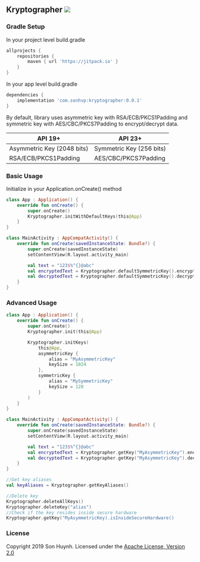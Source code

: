 ## Kryptographer [![](https://jitpack.io/v/com.sonhvp/kryptographer.svg)](https://jitpack.io/#com.sonhvp/kryptographer)
### Gradle Setup
In your project level build.gradle
```gradle
allprojects {
    repositories {
        maven { url 'https://jitpack.io' }
    }
}
```
In your app level build.gradle
```gradle
dependencies {
    implementation 'com.sonhvp:kryptographer:0.0.1'
}
```
By default, library uses asymmetric key with RSA/ECB/PKCS1Padding and symmetric key with AES/CBC/PKCS7Padding to encrypt/decrypt data.

| API 19+ | API 23+ |
| --- | --- |
| Asymmetric Key (2048 bits) | Symmetric Key (256 bits) |
| RSA/ECB/PKCS1Padding | AES/CBC/PKCS7Padding |
### Basic Usage
Initialize in your Application.onCreate() method
```kotlin
class App : Application() {
    override fun onCreate() {
        super.onCreate()
        Kryptographer.initWithDefaultKeys(this@App)
    }
}
```
```kotlin
class MainActivity : AppCompatActivity() {
    override fun onCreate(savedInstanceState: Bundle?) {
        super.onCreate(savedInstanceState)
        setContentView(R.layout.activity_main)

        val text = "123$%^{}@abc"
        val encryptedText = Kryptographer.defaultSymmetricKey().encrypt(text)
        val decryptedText = Kryptographer.defaultSymmetricKey().decrypt(encryptedText)
    }
}
```
### Advanced Usage
```kotlin
class App : Application() {
    override fun onCreate() {
        super.onCreate()
        Kryptographer.init(this@App)

        Kryptographer.initKeys(
            this@App,
            asymmetricKey {
                alias = "MyAsymmetricKey"
                keySize = 1024
            },
            symmetricKey {
                alias = "MySymmetricKey"
                keySize = 128
            }
        )
    }
}
```
```kotlin
class MainActivity : AppCompatActivity() {
    override fun onCreate(savedInstanceState: Bundle?) {
        super.onCreate(savedInstanceState)
        setContentView(R.layout.activity_main)

        val text = "123$%^{}@abc"
        val encryptedText = Kryptographer.getKey("MyAsymmetricKey").encrypt(text)
        val decryptedText = Kryptographer.getKey("MyAsymmetricKey").decrypt(encryptedText)
    }
}
```
```kotlin
//Get key aliases
val keyAliases = Kryptographer.getKeyAliases()

//Delete key
Kryptographer.deleteAllKeys()
Kryptographer.deleteKey("alias")
//Check if the key resides inside secure hardware
Kryptographer.getKey("MyAsymmetricKey).isInsideSecureHardware()
```

### License
Copyright 2019 Son Huynh.
Licensed under the [Apache License, Version 2.0](LICENSE)

